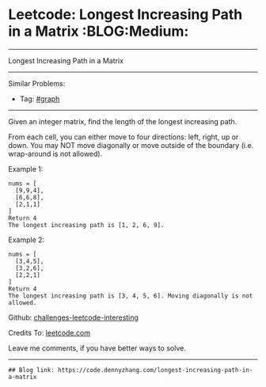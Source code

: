 
# Leetcode: Longest Increasing Path in a Matrix     :BLOG:Medium:

---

Longest Increasing Path in a Matrix  

---

Similar Problems:  

-   Tag: [#graph](https://code.dennyzhang.com/tag/graph)

---

Given an integer matrix, find the length of the longest increasing path.  

From each cell, you can either move to four directions: left, right, up or down. You may NOT move diagonally or move outside of the boundary (i.e. wrap-around is not allowed).  

Example 1:  

    nums = [
      [9,9,4],
      [6,6,8],
      [2,1,1]
    ]
    Return 4
    The longest increasing path is [1, 2, 6, 9].

Example 2:  

    nums = [
      [3,4,5],
      [3,2,6],
      [2,2,1]
    ]
    Return 4
    The longest increasing path is [3, 4, 5, 6]. Moving diagonally is not allowed.

Github: [challenges-leetcode-interesting](https://github.com/DennyZhang/challenges-leetcode-interesting/tree/master/problems/longest-increasing-path-in-a-matrix)  

Credits To: [leetcode.com](https://leetcode.com/problems/longest-increasing-path-in-a-matrix/description/)  

Leave me comments, if you have better ways to solve.  

---

    ## Blog link: https://code.dennyzhang.com/longest-increasing-path-in-a-matrix

